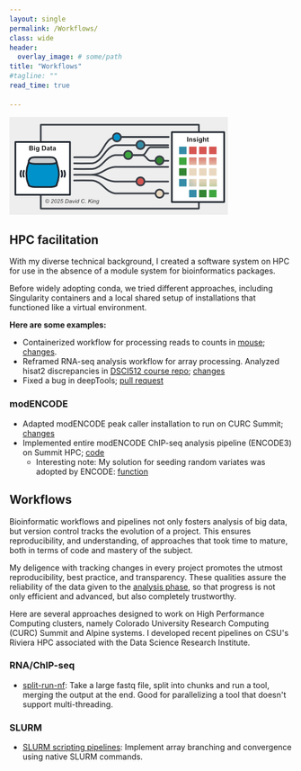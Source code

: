 ```yaml
---
layout: single
permalink: /Workflows/
class: wide
header:
  overlay_image: # some/path
title: "Workflows"
#tagline: ""
read_time: true

---
```


<img src="/assets/images/pipeline_dag_color.png" alt="Pipeline workflow figure">

## HPC facilitation

With my diverse technical background, I created a software system on HPC for use in the absence of a module system for bioinformatics packages. 

Before widely adopting conda, we tried different approaches, including 
Singularity containers and a local shared setup of installations that functioned like a virtual environment.

**Here are some examples:**

* Containerized workflow for processing reads to counts in [mouse](https://github.com/dkbiocode/RNAseq_pipeline_mouse); [changes](https://github.com/erinosb/RNAseq_pipeline_mouse/compare/master...dkbiocode:RNAseq_pipeline_mouse:master?expand=1).
* Reframed RNA-seq analysis workflow for array processing. Analyzed hisat2 discrepancies in [DSCI512 course repo](https://github.com/dkbiocode/DSCI512_RNAseqAnalyzers); [changes](https://github.com/erinosb/DSCI512_RNAseqAnalyzers/compare/master...dkbiocode:DSCI512_RNAseqAnalyzers:master?expand=1)
* Fixed a bug in deepTools; [pull request](https://github.com/deeptools/deepTools/pull/1394)

### modENCODE

* Adapted modENCODE peak caller installation to run on CURC Summit; [changes](https://github.com/hms-dbmi/spp/compare/master...meekrob:spp:master?expand=1)
* Implemented entire modENCODE ChIP-seq analysis pipeline (ENCODE3) on Summit HPC; [code](https://github.com/meekrob/onish-summit-pipelines/tree/master/ENCODE3)
    * Interesting note: My solution for seeding random variates was adopted by ENCODE: [function](https://github.com/meekrob/onish-summit-pipelines/blame/f15580ccd4b9ba5b8e09a97710afe6e344181bc7/ENCODE3/2c_self-pseudoreplicates.sbatch#L36)


## Workflows

Bioinformatic workflows and pipelines not only fosters analysis of big data, but version control tracks the evolution of a project. 
This ensures reproducibility, and understanding, of approaches that took time to mature, both in terms of code and mastery of the subject. 
 
My deligence with tracking changes in every project promotes the utmost reproducibility, best practice, and transparency. These qualities assure the reliability
of the data given to the [analysis phase](/Analysis), so that progress is not only efficient and advanced, but also completely trustworthy.
 
Here are several approaches designed to work on High Performance Computing clusters, namely Colorado University Research Computing (CURC) Summit and Alpine systems. I developed
recent pipelines on CSU's Riviera HPC associated with the Data Science Research Institute.



### RNA/ChIP-seq


* [split-run-nf](https://github.com/dkbiocode/split-run-nf): Take a large fastq file, split into chunks and run a tool, merging the output at the end. Good for parallelizing a tool that doesn't support multi-threading.


### SLURM

* [SLURM scripting pipelines](https://github.com/dkbiocode/slurm-scripting-pipelines): Implement array branching and convergence using native SLURM commands.
